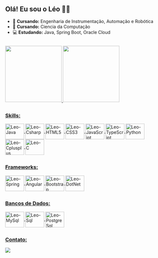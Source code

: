 ## Olá! Eu sou o Léo 👨‍💻

- 🧠 **Cursando:** Engenharia de Instrumentação, Automação e Robótica
- 🧠 **Cursando:** Ciencia da Computação
- 💻 **Estudando:** Java, Spring Boot, Oracle Cloud

##

 <div>
  <a href="https://github.com/leo-nardow">
  <img height="180em" src="https://github-readme-stats.vercel.app/api?username=leo-nardow&show_icons=true&theme=blueberry&include_all_commits=true&count_private=true&text_color=9fbfdd"/>
  <img height="180em" src="https://github-readme-stats.vercel.app/api/top-langs/?username=leo-nardow&layout=compact&langs_count=12&theme=blueberry&text_color=9fbfdd"/>
</div>

## 
  
 ### **Skills:** 
 <a href="https://github.com/leo-nardow">
<div style="display: inline_block">
  <img align="center" alt="Leo-Java" height="50" width="60" src="https://cdn.jsdelivr.net/gh/devicons/devicon/icons/java/java-original.svg">
  <img align="center" alt="Leo-Csharp" height="50" width="60" src="https://cdn.jsdelivr.net/gh/devicons/devicon/icons/csharp/csharp-original.svg">
  <img align="center" alt="Leo-HTML5" height="50" width="60" src="https://cdn.jsdelivr.net/gh/devicons/devicon/icons/html5/html5-original.svg">
  <img align="center" alt="Leo-CSS3" height="50" width="60" src="https://cdn.jsdelivr.net/gh/devicons/devicon/icons/css3/css3-original.svg">
  <img align="center" alt="Leo-JavaScript" height="50" width="60" src="https://cdn.jsdelivr.net/gh/devicons/devicon/icons/javascript/javascript-original.svg">
  <img align="center" alt="Leo-TypeScript" height="50" width="60" src="https://cdn.jsdelivr.net/gh/devicons/devicon/icons/typescript/typescript-original.svg">
  <img align="center" alt="Leo-Python" height="50" width="60" src="https://cdn.jsdelivr.net/gh/devicons/devicon/icons/python/python-original.svg">
  <img align="center" alt="Leo-Cplusplus" height="50" width="60" src="https://cdn.jsdelivr.net/gh/devicons/devicon/icons/cplusplus/cplusplus-original.svg">
  <img align="center" alt="Leo-C" height="50" width="60" src="https://cdn.jsdelivr.net/gh/devicons/devicon/icons/c/c-original.svg">
</div>

##

 ### Frameworks:
 <a href="https://github.com/leo-nardow">
<div style="display: inline_block">
  <img align="center" alt="Leo-Spring" height="50" width="60" src="https://cdn.jsdelivr.net/gh/devicons/devicon/icons/spring/spring-original.svg">
  <img align="center" alt="Leo-Angular" height="50" width="60" src="https://cdn.jsdelivr.net/gh/devicons/devicon/icons/angularjs/angularjs-original.svg">
  <img align="center" alt="Leo-Bootstrap" height="50" width="60" src="https://cdn.jsdelivr.net/gh/devicons/devicon/icons/bootstrap/bootstrap-plain.svg">
  <img align="center" alt="Leo-DotNet" height="50" width="60" src="https://cdn.jsdelivr.net/gh/devicons/devicon/icons/dotnetcore/dotnetcore-original.svg">
</div>

## 
  ### Bancos de Dados:
 <a href="https://github.com/leo-nardow">
<div style="display: inline_block">
  <img align="center" alt="Leo-MySql" height="50" width="60" src="https://cdn.jsdelivr.net/gh/devicons/devicon/icons/mysql/mysql-original-wordmark.svg">
  <img align="center" alt="Leo-Sql" height="50" width="60" src="https://cdn.jsdelivr.net/gh/devicons/devicon/icons/microsoftsqlserver/microsoftsqlserver-plain-wordmark.svg">
  <img align="center" alt="Leo-PostgreSql" height="50" width="60" src="https://cdn.jsdelivr.net/gh/devicons/devicon/icons/postgresql/postgresql-original-wordmark.svg">
</div>
  
## 

 ### **Contato:** 
  [<img src="https://img.shields.io/badge/-LinkedIn-%230077B5?style=for-the-badge&logo=linkedin&logoColor=white" target="_blank">](https://www.linkedin.com/in/leo-nardow/)

<a href="https://github.com/leo-nardow">
